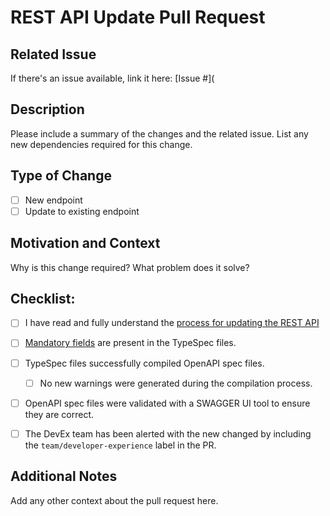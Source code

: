 # REST API Update Pull Request

## Related Issue

If there's an issue available, link it here: [Issue #](

## Description

Please include a summary of the changes and the related issue. List any new dependencies required for this change.

## Type of Change

- [ ] New endpoint
- [ ] Update to existing endpoint

## Motivation and Context

Why is this change required? What problem does it solve?

## Checklist:

- [ ] I have read and fully understand the [process for updating the REST API](https://github.com/signalwire/docs/wiki/REST-API-Specs-&-Docs) 
- [ ] [Mandatory fields](https://github.com/signalwire/docs/wiki/REST-API-Specs-&-Docs#documentation-required-decorators) are present in the TypeSpec files.
- [ ] TypeSpec files successfully compiled OpenAPI spec files.
  - [ ] No new warnings were generated during the compilation process. 
- [ ] OpenAPI spec files were validated with a SWAGGER UI tool to ensure they are correct.
- [ ] The DevEx team has been alerted with the new changed by including the `team/developer-experience` label in the PR.



## Additional Notes

Add any other context about the pull request here.
